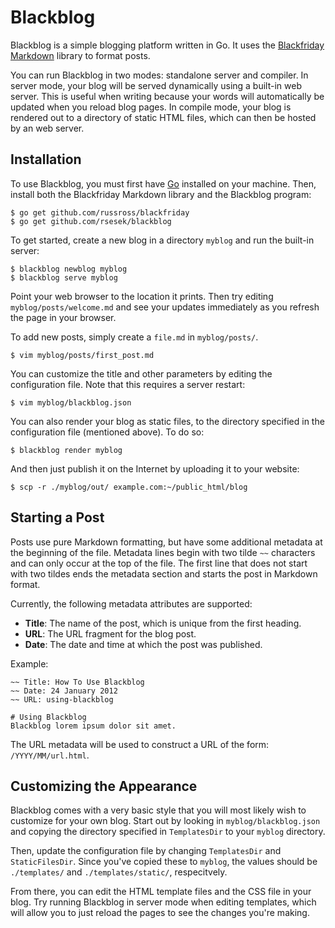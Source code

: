 # Blackblog

Blackblog is a simple blogging platform written in Go. It uses the
[Blackfriday Markdown](https://github.com/russross/blackfriday) library to
format posts.

You can run Blackblog in two modes: standalone server and compiler. In server
mode, your blog will be served dynamically using a built-in web server. This is
useful when writing because your words will automatically be updated when you
reload blog pages. In compile mode, your blog is rendered out to a directory of
static HTML files, which can then be hosted by an web server.

## Installation

To use Blackblog, you must first have [Go](http://golang.org) installed on your
machine. Then, install both the Blackfriday Markdown library and the Blackblog
program:

    $ go get github.com/russross/blackfriday
    $ go get github.com/rsesek/blackblog

To get started, create a new blog in a directory `myblog` and run the built-in
server:

    $ blackblog newblog myblog
    $ blackblog serve myblog

Point your web browser to the location it prints. Then try editing
`myblog/posts/welcome.md` and see your updates immediately as you refresh the
page in your browser.

To add new posts, simply create a `file.md` in `myblog/posts/`.

    $ vim myblog/posts/first_post.md

You can customize the title and other parameters by editing the configuration
file. Note that this requires a server restart:

    $ vim myblog/blackblog.json

You can also render your blog as static files, to the directory specified in the
configuration file (mentioned above). To do so:

    $ blackblog render myblog

And then just publish it on the Internet by uploading it to your website:

    $ scp -r ./myblog/out/ example.com:~/public_html/blog

## Starting a Post

Posts use pure Markdown formatting, but have some additional metadata at the
beginning of the file. Metadata lines begin with two tilde `~~` characters and
can only occur at the top of the file. The first line that does not start with
two tildes ends the metadata section and starts the post in Markdown format.

Currently, the following metadata attributes are supported:

* **Title**: The name of the post, which is unique from the first heading.
* **URL**: The URL fragment for the blog post.
* **Date**: The date and time at which the post was published.

Example:

    ~~ Title: How To Use Blackblog
    ~~ Date: 24 January 2012
    ~~ URL: using-blackblog

    # Using Blackblog
    Blackblog lorem ipsum dolor sit amet.

The URL metadata will be used to construct a URL of the form:
`/YYYY/MM/url.html`.

## Customizing the Appearance

Blackblog comes with a very basic style that you will most likely wish to
customize for your own blog. Start out by looking in `myblog/blackblog.json` and
copying the directory specified in `TemplatesDir` to your `myblog` directory.

Then, update the configuration file by changing `TemplatesDir` and
`StaticFilesDir`. Since you've copied these to `myblog`, the values should be
`./templates/` and `./templates/static/`, respecitvely.

From there, you can edit the HTML template files and the CSS file in your blog.
Try running Blackblog in server mode when editing templates, which will allow
you to just reload the pages to see the changes you're making.

